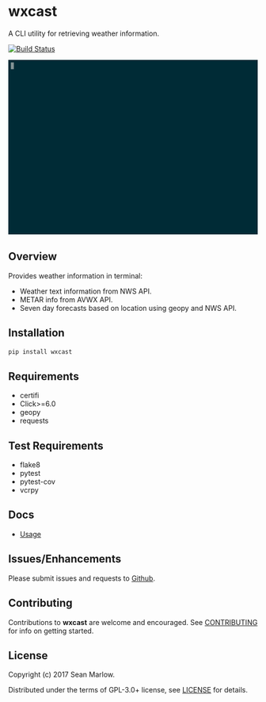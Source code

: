 # wxcast

A CLI utility for retrieving weather information.

[![Build Status](https://travis-ci.org/smarlowucf/wxcast.svg?branch=master)](https://travis-ci.org/smarlowucf/wxcast)

![wxcast metar](https://raw.githubusercontent.com/smarlowucf/wxcast/master/images/metar.gif)

## Overview

Provides weather information in terminal:

-   Weather text information from NWS API.
-   METAR info from AVWX API.
-   Seven day forecasts based on location using geopy and NWS API.

## Installation

    pip install wxcast

## Requirements

-   certifi
-   Click&gt;=6.0
-   geopy
-   requests

## Test Requirements

-   flake8
-   pytest
-   pytest-cov
-   vcrpy

## Docs

- [Usage](docs/usage.md)

## Issues/Enhancements

Please submit issues and requests to
[Github](https://github.com/smarlowucf/wxcast/issues).

## Contributing

Contributions to **wxcast** are welcome and encouraged. See
[CONTRIBUTING](CONTRIBUTING.md) for info on getting started.

## License

Copyright (c) 2017 Sean Marlow.

Distributed under the terms of GPL-3.0+ license, see [LICENSE](LICENSE)
for details.
